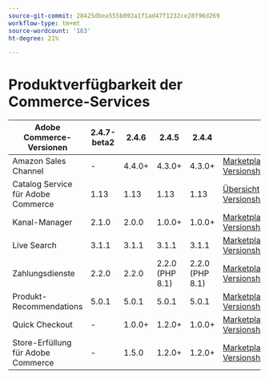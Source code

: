 ```yaml
---
source-git-commit: 28425dbea555b892a1f1ad47f1232ce28f96d269
workflow-type: tm+mt
source-wordcount: '163'
ht-degree: 21%

---
```

# Produktverfügbarkeit der Commerce-Services


<table style="table-layout:auto">
  <thead>
    <tr>
      <th>Adobe Commerce-Versionen</th>
      <th>2.4.7-beta2</th>
      <th>2.4.6</th>
      <th>2.4.5</th>
      <th>2.4.4</th>
      <th></th>
    </tr>
  </thead>
  <tbody>
      <tr>
          <td>Amazon Sales Channel</td>
          <td>-</td>
          <td>4.4.0+</td>
          <td>4.3.0+</td>
          <td>4.3.0+</td>
          <td>
              <a href="https://commercemarketplace.adobe.com/magento-module-amazon.html">Marketplace</a><br/>
              <a href="https://experienceleague.adobe.com/docs/commerce-channels/amazon/release-notes.html">Versionshinweise</a><br/>
          </td>
      </tr>
      <tr>
          <td>Catalog Service für Adobe Commerce</td>
          <td>1.13</td>
          <td>1.13</td>
          <td>1.13</td>
          <td>1.13</td>
          <td>
              <a href="https://experienceleague.adobe.com/docs/commerce-merchant-services/catalog-service/guide-overview.html">Übersicht</a><br/>
              <a href="https://experienceleague.adobe.com/docs/commerce-merchant-services/catalog-service/release-notes.html">Versionshinweise</a><br/>
          </td>
      </tr>
      <tr>
          <td>Kanal-Manager</td>
          <td>2.1.0</td>
          <td>2.0.0</td>
          <td>1.0.0+</td>
          <td>1.0.0+</td>
          <td>
              <a href="https://commercemarketplace.adobe.com/magento-channel-manager.html">Marketplace</a><br/>
              <a href="https://experienceleague.adobe.com/docs/commerce-channels/channel-manager/release-notes.html">Versionshinweise</a><br/>
          </td>
      </tr>
      <tr>
          <td>Live Search</td>
          <td>3.1.1</td>
          <td>3.1.1</td>
          <td>3.1.1</td>
          <td>3.1.1</td>
          <td>
              <a href="https://commercemarketplace.adobe.com/magento-live-search.html">Marketplace</a><br/>
              <a href="https://experienceleague.adobe.com/docs/commerce-merchant-services/live-search/release-notes.html">Versionshinweise</a><br/>
          </td>
      </tr>
      <tr>
          <td>Zahlungsdienste</td>
          <td>2.2.0</td>
          <td>2.2.0</td>
          <td>2.2.0 (PHP 8.1)</td>
          <td>2.2.0 (PHP 8.1)</td>
          <td>
              <a href="https://commercemarketplace.adobe.com/magento-payment-services.html">Marketplace</a><br/>
              <a href="https://commercemarketplace.adobe.com/magento-payment-services.html#product.info.details.release_notes">Versionshinweise</a><br/>
          </td>
      </tr>
      <tr>
          <td>Produkt-Recommendations</td>
          <td>5.0.1</td>
          <td>5.0.1</td>
          <td>5.0.1</td>
          <td>5.0.1</td>
          <td>
              <a href="https://commercemarketplace.adobe.com/magento-product-recommendations.html">Marketplace</a><br/>
              <a href="https://experienceleague.adobe.com/docs/commerce-merchant-services/product-recommendations/release-notes.html">Versionshinweise</a><br/>
          </td>
      </tr>
      <tr>
          <td>Quick Checkout</td>
          <td>-</td>
          <td>1.0.0+</td>
          <td>1.2.0+</td>
          <td>1.0.0+</td>
          <td>
              <a href="https://commercemarketplace.adobe.com/magento-quick-checkout.html">Marketplace</a><br/>
              <a href="https://experienceleague.adobe.com/docs/commerce-merchant-services/product-recommendations/release-notes.html">Versionshinweise</a><br/>
          </td>
      </tr>
      <tr>
          <td>Store-Erfüllung für Adobe Commerce</td>
          <td>-</td>
          <td>1.5.0</td>
          <td>1.2.0+</td>
          <td>1.2.0+</td>
          <td>
              <a href="https://commercemarketplace.adobe.com/store-fulfillment-magento-walmart.html">Marketplace</a><br/>
              <a href="https://experienceleague.adobe.com/docs/commerce-merchant-services/store-fulfillment/release-notes.html">Versionshinweise</a><br/>
          </td>
      </tr>
  </tbody>
</table>
